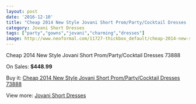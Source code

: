 ```yaml
---
layout: post
date: '2016-12-10'
title: "Cheap 2014 New Style Jovani Short Prom/Party/Cocktail Dresses  73888"
category: Jovani Short Dresses
tags: ["party","gowns","jovani","charming","dresses"]
image: http://www.neoformal.com/11727-thickbox_default/cheap-2014-new-style-jovani-short-prom-party-cocktail-dresses-73888.jpg
---
```

Cheap 2014 New Style Jovani Short Prom/Party/Cocktail Dresses  73888

On Sales: **$448.99**
<a href="https://www.neoformal.com/en/jovani-short-dresses-2014/4209-cheap-2014-new-style-jovani-short-prom-party-cocktail-dresses-73888.html"><amp-img layout="responsive" width="600" height="600" src="//www.neoformal.com/11727-thickbox_default/cheap-2014-new-style-jovani-short-prom-party-cocktail-dresses-73888.jpg" alt="Cheap 2014 New Style Jovani Short Prom/Party/Cocktail Dresses  73888 0" /></a>
<a href="https://www.neoformal.com/en/jovani-short-dresses-2014/4209-cheap-2014-new-style-jovani-short-prom-party-cocktail-dresses-73888.html"><amp-img layout="responsive" width="600" height="600" src="//www.neoformal.com/11728-thickbox_default/cheap-2014-new-style-jovani-short-prom-party-cocktail-dresses-73888.jpg" alt="Cheap 2014 New Style Jovani Short Prom/Party/Cocktail Dresses  73888 1" /></a>

Buy it: [Cheap 2014 New Style Jovani Short Prom/Party/Cocktail Dresses  73888](https://www.neoformal.com/en/jovani-short-dresses-2014/4209-cheap-2014-new-style-jovani-short-prom-party-cocktail-dresses-73888.html "Cheap 2014 New Style Jovani Short Prom/Party/Cocktail Dresses  73888")

View more: [Jovani Short Dresses](https://www.neoformal.com/en/54-jovani-short-dresses-2014 "Jovani Short Dresses")